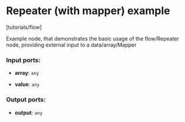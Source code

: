 # Repeater (with mapper) example

[tutorials/flow]

Example node, that demonstrates the basic usage of the flow/Repeater node, providing external input to a data/array/Mapper

### Input ports:

* __array__: `any`


* __value__: `any`

### Output ports:

* __output__: `any`

